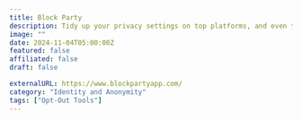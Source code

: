 ```yaml
---
title: Block Party
description: Tidy up your privacy settings on top platforms, and even tighten your privacy controls with a few clicks.
image: ""
date: 2024-11-04T05:00:00Z
featured: false
affiliated: false
draft: false

externalURL: https://www.blockpartyapp.com/
category: "Identity and Anonymity"
tags: ["Opt-Out Tools"]
---
```

